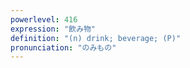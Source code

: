```yaml
---
powerlevel: 416
expression: "飲み物"
definition: "(n) drink; beverage; (P)"
pronunciation: "のみもの"
---
```

